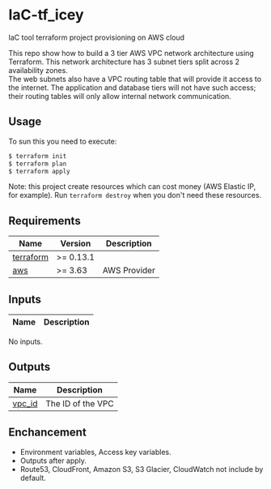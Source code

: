 # IaC-tf_icey
IaC tool terraform project provisioning on AWS cloud

This repo show how to build a 3 tier AWS VPC network architecture using Terraform. This network architecture has 3 subnet tiers split across 2 availability zones. 
</br>
The web subnets also have a VPC routing table that will provide it access to the internet. The application and database tiers will not have such access; their routing tables will only allow internal network communication.

## Usage
To sun this you need to execute:

```bash
$ terraform init
$ terraform plan
$ terraform apply
```

Note: this project create resources which can cost money (AWS Elastic IP, for example). Run `terraform destroy` when you don't need these resources.

## Requirements

| Name                                                                      | Version   | Description  |
|---------------------------------------------------------------------------|-----------|--------------|
| <a name="requirement_terraform"></a> [terraform](#requirement\_terraform) | >= 0.13.1 |              |
| <a name="requirement_aws"></a> [aws](#requirement\_aws)                   | >= 3.63   | AWS Provider |

## Inputs

| Name | Description |
|------|-------------|

No inputs.

## Outputs

| Name                                                     | Description       |
|----------------------------------------------------------|-------------------|
| <a name="output_vpc_id"></a> [vpc\_id](#output\_vpc\_id) | The ID of the VPC |


## Enchancement

- Environment variables, Access key variables.
- Outputs after apply.
- Route53, CloudFront, Amazon S3, S3 Glacier, CloudWatch not include by default.
